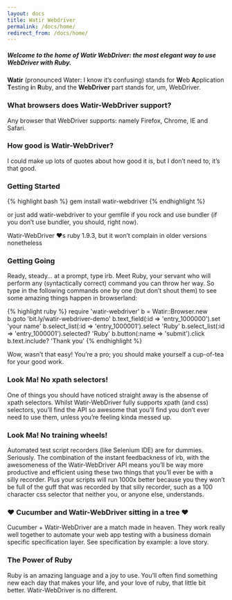 ```yaml
---
layout: docs
title: Watir Webdriver
permalink: /docs/home/
redirect_from: /docs/home/
---
```


##### Welcome to the home of **Watir WebDriver**: the most elegant way to use WebDriver with Ruby.

**Watir** (pronounced Water: I know it’s confusing) stands for **W**eb **A**pplication **T**esting **i**n **R**uby, and the **WebDriver** part stands for, um, WebDriver.

### What browsers does Watir-WebDriver support?

Any browser that WebDriver supports: namely Firefox, Chrome, IE and Safari.

### How good is Watir-WebDriver?

I could make up lots of quotes about how good it is, but I don’t need to, it’s that good.

### Getting Started

{% highlight bash %}
gem install watir-webdriver
{% endhighlight %}

or just add watir-webdriver to your gemfile if you rock and use bundler (if you don’t use bundler, you should, right now).

Watir-WebDriver ♥s ruby 1.9.3, but it won’t complain in older versions nonetheless

### Getting Going

Ready, steady… at a prompt, type irb. Meet Ruby, your servant who will perform any (syntactically correct) command you can throw her way. So type in the following commands one by one (but don’t shout them) to see some amazing things happen in browserland:

{% highlight ruby %}
require 'watir-webdriver'
b = Watir::Browser.new
b.goto 'bit.ly/watir-webdriver-demo'
b.text_field(:id => 'entry_1000000').set 'your name'
b.select_list(:id => 'entry_1000001').select 'Ruby'
b.select_list(:id => 'entry_1000001').selected? 'Ruby'
b.button(:name => 'submit').click
b.text.include? 'Thank you'
{% endhighlight %}

Wow, wasn’t that easy! You’re a pro; you should make yourself a cup-of-tea for your good work.

### Look Ma! No xpath selectors!

One of things you should have noticed straight away is the absense of xpath selectors. Whilst Watir-WebDriver fully supports xpath (and css) selectors, you’ll find the API so awesome that you’ll find you don’t ever need to use them, unless you’re feeling kinda messed up.

### Look Ma! No training wheels!

Automated test script recorders (like Selenium IDE) are for dummies. Seriously. The combination of the instant feedbackness of irb, with the awesomeness of the Watir-WebDriver API means you’ll be way more productive and efficient using these two things that you’ll ever be with a silly recorder. Plus your scripts will run 1000x better because you they won’t be full of the guff that was recorded by that silly recorder, such as a 100 character css selector that neither you, or anyone else, understands.

### ♥ Cucumber and Watir-WebDriver sitting in a tree ♥

Cucumber + Watir-WebDriver are a match made in heaven. They work really well together to automate your web app testing with a business domain specific specification layer. See specification by example: a love story.

### The Power of Ruby

Ruby is an amazing language and a joy to use. You’ll often find something new each day that makes your life, and your love of ruby, that little bit better. Watir-WebDriver is no different.
